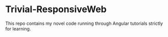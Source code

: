 # Trivial-ResponsiveWeb
This repo contains my novel code running through Angular tutorials strictly for learning.
